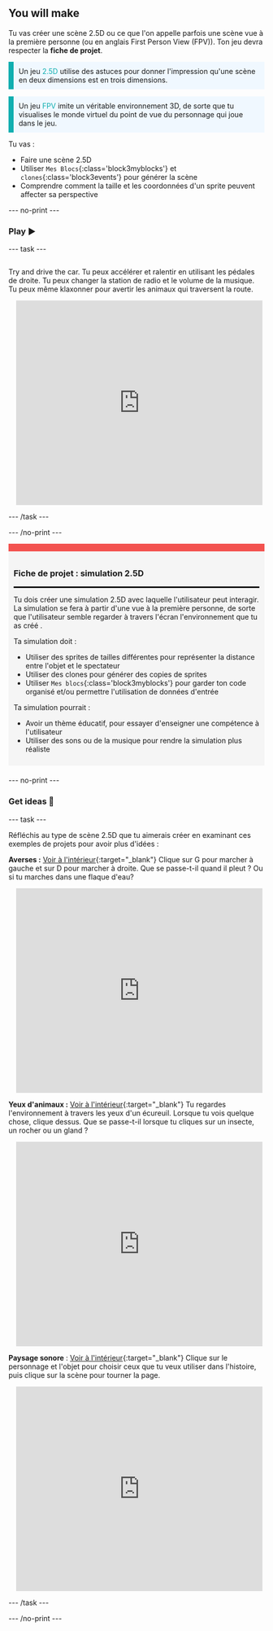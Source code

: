 ## You will make

Tu vas créer une scène 2.5D ou ce que l'on appelle parfois une scène vue à la première personne (ou en anglais First Person View (FPV)). Ton jeu devra respecter la **fiche de projet**.

<p style="border-left: solid; border-width:10px; border-color: #0faeb0; background-color: aliceblue; padding: 10px;">
Un jeu <span style="color: #0faeb0">2.5D</span> utilise des astuces pour donner l'impression qu'une scène en deux dimensions est en trois dimensions.
</p>

<p style="border-left: solid; border-width:10px; border-color: #0faeb0; background-color: aliceblue; padding: 10px;">
Un jeu <span style="color: #0faeb0">FPV</span> imite un véritable environnement 3D, de sorte que tu visualises le monde virtuel du point de vue du personnage qui joue dans le jeu.
</p>

Tu vas :
+ Faire une scène 2.5D
+ Utiliser `Mes Blocs`{:class='block3myblocks'} et `clones`{:class='block3events'} pour générer la scène
+ Comprendre comment la taille et les coordonnées d'un sprite peuvent affecter sa perspective

--- no-print ---

### Play ▶️

--- task ---

<div style="display: flex; flex-wrap: wrap">
<div style="flex-basis: 200px; flex-grow: 1">

Try and drive the car. Tu peux accélérer et ralentir en utilisant les pédales de droite. Tu peux changer la station de radio et le volume de la musique. Tu peux même klaxonner pour avertir les animaux qui traversent la route.

</div>
<div class="scratch-preview" style="margin-left: 15px;">
 <iframe src="https://scratch.mit.edu/projects/548228231/embed" allowtransparency="true" width="485" height="402" frameborder="0" scrolling="no" allowfullscreen></iframe>
</div>
</div>

--- /task ---

--- /no-print ---

<div style="border-top: 15px solid #f3524f; background-color: whitesmoke; margin-bottom: 20px; padding: 10px;">

### Fiche de projet : simulation 2.5D
<hr style="border-top: 2px solid black;">

Tu dois créer une simulation 2.5D avec laquelle l'utilisateur peut interagir. La simulation se fera à partir d'une vue à la première personne, de sorte que l'utilisateur semble regarder à travers l'écran l'environnement que tu as créé .

Ta simulation doit :
+ Utiliser des sprites de tailles différentes pour représenter la distance entre l'objet et le spectateur
+ Utiliser des clones pour générer des copies de sprites
+ Utiliser `Mes blocs`{:class='block3myblocks'} pour garder ton code organisé et/ou permettre l'utilisation de données d'entrée

Ta simulation pourrait :
+ Avoir un thème éducatif, pour essayer d'enseigner une compétence à l'utilisateur
+ Utiliser des sons ou de la musique pour rendre la simulation plus réaliste
</div>

--- no-print ---

### Get ideas 💭

--- task ---

Réfléchis au type de scène 2.5D que tu aimerais créer en examinant ces exemples de projets pour avoir plus d'idées :

**Averses :** [Voir à l'intérieur](https://scratch.mit.edu/projects/555933656/editor){:target="_blank"}
Clique sur G pour marcher à gauche et sur D pour marcher à droite. Que se passe-t-il quand il pleut ? Ou si tu marches dans une flaque d'eau?
<div class="scratch-preview" style="margin-left: 15px;">
  <iframe allowtransparency="true" width="485" height="402" src="https://scratch.mit.edu/projects/embed/555933656/?autostart=false" frameborder="0"></iframe>
</div>

**Yeux d'animaux :** [Voir à l'intérieur](https://scratch.mit.edu/projects/553701588/editor){:target="_blank"}
Tu regardes l'environnement à travers les yeux d'un écureuil. Lorsque tu vois quelque chose, clique dessus. Que se passe-t-il lorsque tu cliques sur un insecte, un rocher ou un gland ?
<div class="scratch-preview" style="margin-left: 15px;">
 <iframe src="https://scratch.mit.edu/projects/553701588/embed" allowtransparency="true" width="485" height="402" frameborder="0" scrolling="no" allowfullscreen></iframe>
 </div>

**Paysage sonore** : [Voir à l'intérieur](https://scratch.mit.edu/projects/555933631/editor){:target="_blank"}
Clique sur le personnage et l'objet pour choisir ceux que tu veux utiliser dans l'histoire, puis clique sur la scène pour tourner la page.
<div class="scratch-preview" style="margin-left: 15px;">
  <iframe allowtransparency="true" width="485" height="402" src="https://scratch.mit.edu/projects/embed/555933631/?autostart=false" frameborder="0"></iframe>
</div>

--- /task ---

--- /no-print ---



